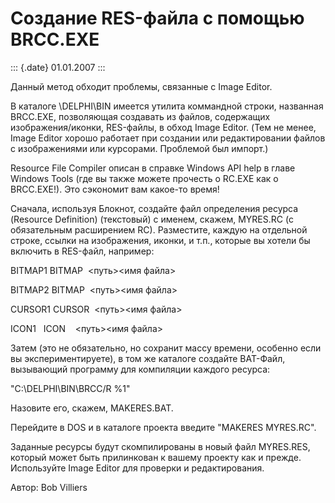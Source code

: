 Создание RES-файла с помощью BRCC.EXE
=====================================

::: {.date}
01.01.2007
:::

Данный метод обходит проблемы, связанные с Image Editor.

В каталоге \\DELPHI\\BIN имеется утилита коммандной строки, названная
BRCC.EXE, позволяющая создавать из файлов, содержащих
изображения/иконки, RES-файлы, в обход Image Editor. (Тем не менее,
Image Editor хорошо работает при создании или редактировании файлов с
изображениями или курсорами. Проблемой был импорт.)

Resource File Compiler описан в справке Windows API help в главе Windows
Tools (где вы также можете прочесть о RC.EXE как о BRCC.EXE!). Это
сэкономит вам какое-то время!

Сначала, используя Блокнот, создайте файл определения ресурса (Resource
Definition) (текстовый) с именем, скажем, MYRES.RC (с обязательным
расширением RC). Разместите, каждую на отдельной строке, ссылки на
изображения, иконки, и т.п., которые вы хотели бы включить в RES-файл,
например:

BITMAP1 BITMAP  \<путь\>\<имя файла\>

BITMAP2 BITMAP  \<путь\>\<имя файла\>

CURSOR1 CURSOR  \<путь\>\<имя файла\>

ICON1   ICON    \<путь\>\<имя файла\>

Затем (это не обязательно, но сохранит массу времени, особенно если вы
экспериментируете), в том же каталоге создайте BAT-Файл, вызывающий
программу для компиляции каждого ресурса:

\"C:\\DELPHI\\BIN\\BRCC/R %1\"

Назовите его, скажем, MAKERES.BAT.

Перейдите в DOS и в каталоге проекта введите \"MAKERES MYRES.RC\".

Заданные ресурсы будут скомпилированы в новый файл MYRES.RES, который
может быть прилинкован к вашему проекту как и прежде. Используйте Image
Editor для проверки и редактирования.

Автор: Bob Villiers

